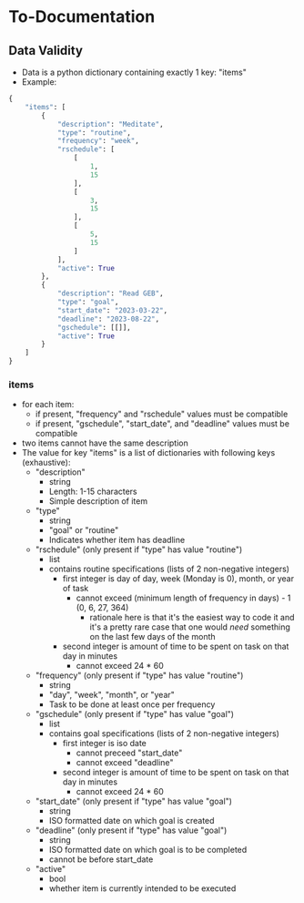 # **To-Documentation**

## **Data Validity**

* Data is a python dictionary containing exactly 1 key: "items"
* Example:
```python
{
    "items": [
        {
            "description": "Meditate",
            "type": "routine",
            "frequency": "week",
            "rschedule": [
                [
                    1,
                    15
                ],
                [
                    3,
                    15
                ],
                [
                    5,
                    15
                ]
            ],
            "active": True
        },
        {
            "description": "Read GEB",
            "type": "goal",
            "start_date": "2023-03-22",
            "deadline": "2023-08-22",
            "gschedule": [[]],
            "active": True
        }
    ]
}
```

### **items**

* for each item:
    * if present, "frequency" and "rschedule" values must be compatible
    * if present, "gschedule", "start_date", and "deadline" values must be compatible
* two items cannot have the same description
* The value for key "items" is a list of dictionaries with following keys (exhaustive):
    * "description"
        * string
        * Length: 1-15 characters
        * Simple description of item
    * "type"
        * string
        * "goal" or "routine"
        * Indicates whether item has deadline
    * "rschedule" (only present if "type" has value "routine")
        * list
        * contains routine specifications (lists of 2 non-negative integers)
            * first integer is day of day, week (Monday is 0), month, or year of task
                * cannot exceed (minimum length of frequency in days) - 1 (0, 6, 27, 364)
                    * rationale here is that it's the easiest way to code it and it's a pretty rare case that one would *need* something on the last few days of the month
            * second integer is amount of time to be spent on task on that day in minutes
                * cannot exceed 24 * 60
    * "frequency" (only present if "type" has value "routine")
        * string
        * "day", "week", "month", or "year"
        * Task to be done at least once per frequency
    * "gschedule" (only present if "type" has value "goal")
        * list
        * contains goal specifications (lists of 2 non-negative integers)
            * first integer is iso date
                * cannot preceed "start_date"
                * cannot exceed "deadline"
            * second integer is amount of time to be spent on task on that day in minutes
                * cannot exceed 24 * 60
    * "start_date" (only present if "type" has value "goal")
        * string
        * ISO formatted date on which goal is created
    * "deadline" (only present if "type" has value "goal")
        * string
        * ISO formatted date on which goal is to be completed
        * cannot be before start_date
    * "active"
        * bool
        * whether item is currently intended to be executed

